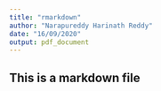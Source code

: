 ```yaml
---
title: "rmarkdown"
author: "Narapureddy Harinath Reddy"
date: "16/09/2020"
output: pdf_document
---
```


## This is a markdown file
